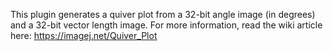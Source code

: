 
This plugin generates a quiver plot from a 32-bit angle image (in degrees) and a 32-bit vector length image.  For more information, read the wiki article here: https://imagej.net/Quiver_Plot


